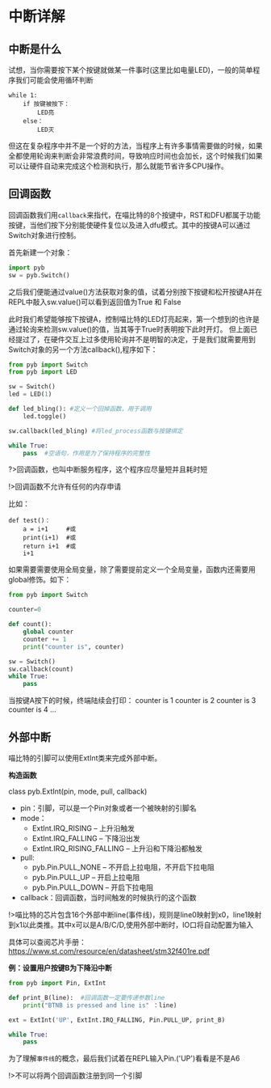 # 中断详解

## 中断是什么  

试想，当你需要按下某个按键就做某一件事时(这里比如电量LED)，一般的简单程序我们可能会使用循环判断 

    while 1:
        if 按键被按下：
            LED亮
        else：
            LED灭  

但这在复杂程序中并不是一个好的方法，当程序上有许多事情需要做的时候，如果全都使用轮询来判断会非常浪费时间，导致响应时间也会加长，这个时候我们如果可以让硬件自动来完成这个检测和执行，那么就能节省许多CPU操作。  

## 回调函数  

回调函数我们用`callback`来指代，在喵比特的8个按键中，RST和DFU都属于功能按键，当他们按下分别能使硬件复位以及进入dfu模式。其中的按键A可以通过Switch对象进行控制。  

首先新建一个对象：

```python
import pyb  
sw = pyb.Switch()  
```  

之后我们便能通过value()方法获取对象的值，试着分别按下按键和松开按键A并在REPL中敲入sw.value()可以看到返回值为True 和 False  

此时我们希望能够按下按键A，控制喵比特的LED灯亮起来，第一个想到的也许是通过轮询来检测sw.value()的值，当其等于True时表明按下此时开灯。 
但上面已经提过了，在硬件交互上过多使用轮询并不是明智的决定，于是我们就需要用到Switch对象的另一个方法callback(),程序如下：  

```python
from pyb import Switch
from pyb import LED

sw = Switch()
led = LED(1)

def led_bling(): #定义一个回掉函数，用于调用
    led.toggle()

sw.callback(led_bling) #将led_process函数与按键绑定

while True:
    pass  #空语句，作用是为了保持程序的完整性
```

?>回调函数，也叫中断服务程序，这个程序应尽量短并且耗时短  

!>回调函数不允许有任何的内存申请 

比如： 

    def test()：  
        a = i+1     #或  
        print(i+1)  #或  
        return i+1  #或  
        i+1        

如果需要需要使用全局变量，除了需要提前定义一个全局变量，函数内还需要用global修饰。如下： 

```python
from pyb import Switch

counter=0

def count():
    global counter
    counter += 1
    print("counter is", counter)

sw = Switch()
sw.callback(count)
while True:
    pass
```  

当按键A按下的时候，终端陆续会打印：
counter is 1
counter is 2
counter is 3
counter is 4
...  


## 外部中断  

喵比特的引脚可以使用ExtInt类来完成外部中断。  

**构造函数**  

class pyb.ExtInt(pin, mode, pull, callback)  

- pin：引脚，可以是一个Pin对象或者一个被映射的引脚名  
- mode：
  - ExtInt.IRQ_RISING – 上升沿触发
  - ExtInt.IRQ_FALLING – 下降沿出发
  - ExtInt.IRQ_RISING_FALLING – 上升沿和下降沿都触发
- pull:
  - pyb.Pin.PULL_NONE – 不开启上拉电阻，不开启下拉电阻
  - pyb.Pin.PULL_UP – 开启上拉电阻
  - pyb.Pin.PULL_DOWN – 开启下拉电阻 
- callback：回调函数，当时间触发的时候执行的这个函数

 !>喵比特的芯片包含16个外部中断line(事件线)，规则是line0映射到x0，line1映射到x1以此类推。其中x可以是A/B/C/D,使用外部中断时，IO口将自动配置为输入

 具体可以查阅芯片手册：https://www.st.com/resource/en/datasheet/stm32f401re.pdf  


 **例：设置用户按键B为下降沿中断** 

```python
from pyb import Pin, ExtInt

def print_B(line):  #回调函数一定要传递参数line
    print("BTNB is pressed and line is" ：line)

ext = ExtInt('UP', ExtInt.IRQ_FALLING, Pin.PULL_UP, print_B)

while True:
    pass
```

为了理解`事件线`的概念，最后我们试着在REPL输入Pin.('UP')看看是不是A6 

!>不可以将两个回调函数注册到同一个引脚


